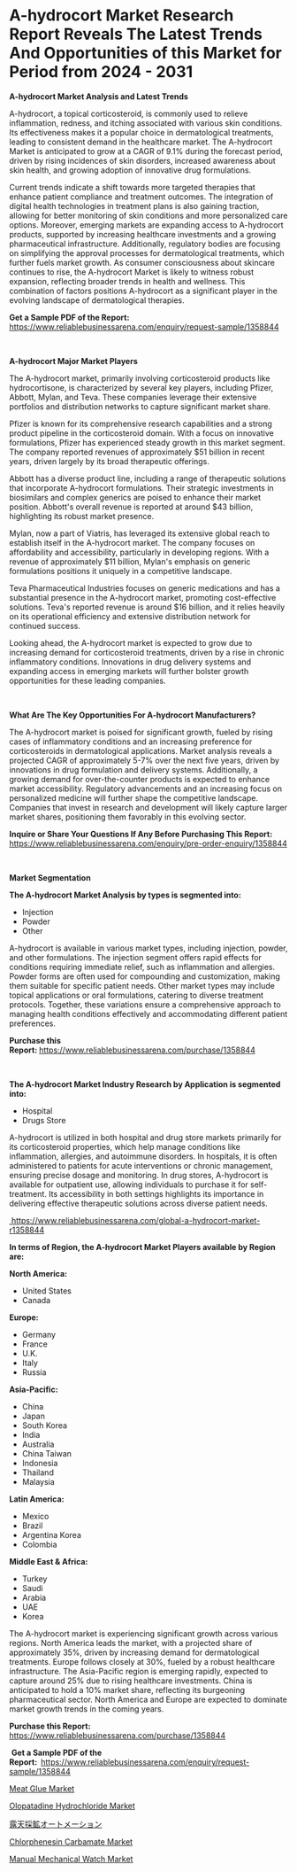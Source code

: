 <p><h1>A-hydrocort Market Research Report Reveals The Latest Trends And Opportunities of this Market for Period from 2024 - 2031</h1></p><p><strong>A-hydrocort Market Analysis and Latest Trends</strong></p>
<p><p>A-hydrocort, a topical corticosteroid, is commonly used to relieve inflammation, redness, and itching associated with various skin conditions. Its effectiveness makes it a popular choice in dermatological treatments, leading to consistent demand in the healthcare market. The A-hydrocort Market is anticipated to grow at a CAGR of 9.1% during the forecast period, driven by rising incidences of skin disorders, increased awareness about skin health, and growing adoption of innovative drug formulations.</p><p>Current trends indicate a shift towards more targeted therapies that enhance patient compliance and treatment outcomes. The integration of digital health technologies in treatment plans is also gaining traction, allowing for better monitoring of skin conditions and more personalized care options. Moreover, emerging markets are expanding access to A-hydrocort products, supported by increasing healthcare investments and a growing pharmaceutical infrastructure. Additionally, regulatory bodies are focusing on simplifying the approval processes for dermatological treatments, which further fuels market growth. As consumer consciousness about skincare continues to rise, the A-hydrocort Market is likely to witness robust expansion, reflecting broader trends in health and wellness. This combination of factors positions A-hydrocort as a significant player in the evolving landscape of dermatological therapies.</p></p>
<p><strong>Get a Sample PDF of the Report:&nbsp;</strong> <a href="https://www.reliablebusinessarena.com/enquiry/request-sample/1358844">https://www.reliablebusinessarena.com/enquiry/request-sample/1358844</a></p>
<p>&nbsp;</p>
<p><strong>A-hydrocort Major Market Players</strong></p>
<p><p>The A-hydrocort market, primarily involving corticosteroid products like hydrocortisone, is characterized by several key players, including Pfizer, Abbott, Mylan, and Teva. These companies leverage their extensive portfolios and distribution networks to capture significant market share.</p><p>Pfizer is known for its comprehensive research capabilities and a strong product pipeline in the corticosteroid domain. With a focus on innovative formulations, Pfizer has experienced steady growth in this market segment. The company reported revenues of approximately $51 billion in recent years, driven largely by its broad therapeutic offerings.</p><p>Abbott has a diverse product line, including a range of therapeutic solutions that incorporate A-hydrocort formulations. Their strategic investments in biosimilars and complex generics are poised to enhance their market position. Abbott's overall revenue is reported at around $43 billion, highlighting its robust market presence.</p><p>Mylan, now a part of Viatris, has leveraged its extensive global reach to establish itself in the A-hydrocort market. The company focuses on affordability and accessibility, particularly in developing regions. With a revenue of approximately $11 billion, Mylan's emphasis on generic formulations positions it uniquely in a competitive landscape.</p><p>Teva Pharmaceutical Industries focuses on generic medications and has a substantial presence in the A-hydrocort market, promoting cost-effective solutions. Teva's reported revenue is around $16 billion, and it relies heavily on its operational efficiency and extensive distribution network for continued success.</p><p>Looking ahead, the A-hydrocort market is expected to grow due to increasing demand for corticosteroid treatments, driven by a rise in chronic inflammatory conditions. Innovations in drug delivery systems and expanding access in emerging markets will further bolster growth opportunities for these leading companies.</p></p>
<p>&nbsp;</p>
<p><strong>What Are The Key Opportunities For A-hydrocort Manufacturers?</strong></p>
<p><p>The A-hydrocort market is poised for significant growth, fueled by rising cases of inflammatory conditions and an increasing preference for corticosteroids in dermatological applications. Market analysis reveals a projected CAGR of approximately 5-7% over the next five years, driven by innovations in drug formulation and delivery systems. Additionally, a growing demand for over-the-counter products is expected to enhance market accessibility. Regulatory advancements and an increasing focus on personalized medicine will further shape the competitive landscape. Companies that invest in research and development will likely capture larger market shares, positioning them favorably in this evolving sector.</p></p>
<p><strong>Inquire or Share Your Questions If Any Before Purchasing This Report:</strong> <a href="https://www.reliablebusinessarena.com/enquiry/pre-order-enquiry/1358844">https://www.reliablebusinessarena.com/enquiry/pre-order-enquiry/1358844</a></p>
<p>&nbsp;</p>
<p><strong>Market Segmentation</strong></p>
<p><strong>The A-hydrocort Market Analysis by types is segmented into:</strong></p>
<p><ul><li>Injection</li><li>Powder</li><li>Other</li></ul></p>
<p><p>A-hydrocort is available in various market types, including injection, powder, and other formulations. The injection segment offers rapid effects for conditions requiring immediate relief, such as inflammation and allergies. Powder forms are often used for compounding and customization, making them suitable for specific patient needs. Other market types may include topical applications or oral formulations, catering to diverse treatment protocols. Together, these variations ensure a comprehensive approach to managing health conditions effectively and accommodating different patient preferences.</p></p>
<p><strong>Purchase this Report:&nbsp;</strong><a href="https://www.reliablebusinessarena.com/purchase/1358844">https://www.reliablebusinessarena.com/purchase/1358844</a></p>
<p>&nbsp;</p>
<p><strong>The A-hydrocort Market Industry Research by Application is segmented into:</strong></p>
<p><ul><li>Hospital</li><li>Drugs Store</li></ul></p>
<p><p>A-hydrocort is utilized in both hospital and drug store markets primarily for its corticosteroid properties, which help manage conditions like inflammation, allergies, and autoimmune disorders. In hospitals, it is often administered to patients for acute interventions or chronic management, ensuring precise dosage and monitoring. In drug stores, A-hydrocort is available for outpatient use, allowing individuals to purchase it for self-treatment. Its accessibility in both settings highlights its importance in delivering effective therapeutic solutions across diverse patient needs.</p></p>
<p><a href="https://www.reliablebusinessarena.com/global-a-hydrocort-market-r1358844">&nbsp;https://www.reliablebusinessarena.com/global-a-hydrocort-market-r1358844</a></p>
<p><strong>In terms of Region, the A-hydrocort Market Players available by Region are:</strong></p>
<p>
    <p> <strong> North America: </strong>
        <ul>
            <li>United States</li>
            <li>Canada</li>
        </ul>
        </p> 
    <p> <strong> Europe: </strong>
        <ul>
            <li>Germany</li>
            <li>France</li>
            <li>U.K.</li>
            <li>Italy</li>
            <li>Russia</li>
        </ul>
        </p> 
    <p> <strong> Asia-Pacific: </strong>
        <ul>
            <li>China</li>
            <li>Japan</li>
            <li>South Korea</li>
            <li>India</li>
            <li>Australia</li>
            <li>China Taiwan</li>
            <li>Indonesia</li>
            <li>Thailand</li>
            <li>Malaysia</li>
        </ul>
        </p> 
    <p> <strong> Latin America: </strong>
        <ul>
            <li>Mexico</li>
            <li>Brazil</li>
            <li>Argentina Korea</li>
            <li>Colombia</li>
        </ul>
        </p> 
    <p> <strong> Middle East & Africa: </strong>
        <ul>
            <li>Turkey</li>
            <li>Saudi</li>
            <li>Arabia</li>
            <li>UAE</li>
            <li>Korea</li>
        </ul>
    </p>
    </p>
<p><p>The A-hydrocort market is experiencing significant growth across various regions. North America leads the market, with a projected share of approximately 35%, driven by increasing demand for dermatological treatments. Europe follows closely at 30%, fueled by a robust healthcare infrastructure. The Asia-Pacific region is emerging rapidly, expected to capture around 25% due to rising healthcare investments. China is anticipated to hold a 10% market share, reflecting its burgeoning pharmaceutical sector. North America and Europe are expected to dominate market growth trends in the coming years.</p></p>
<p><strong>Purchase this Report: </strong><a href="https://www.reliablebusinessarena.com/purchase/1358844">https://www.reliablebusinessarena.com/purchase/1358844</a></p>
<p>&nbsp;<strong>Get a Sample PDF of the Report:&nbsp;&nbsp;</strong><a href="https://www.reliablebusinessarena.com/enquiry/request-sample/1358844">https://www.reliablebusinessarena.com/enquiry/request-sample/1358844</a></p>
<p><strong></strong></p>
<p><p><a href="https://www.linkedin.com/pulse/global-meat-glue-market-focus-application-end-use-industry-x23oe?trackingId=2VCPcaWIRfuEIc9ke5I4LA%3D%3D">Meat Glue Market</a></p><p><a href="https://issuu.com/reportprime-2/docs/olopatadine-hydrochloride-market-si_fc2403a199bf1e">Olopatadine Hydrochloride Market</a></p><p><a href="https://medium.com/@janrona788520/surface-mining-automation-market-%E3%81%AE%E3%82%B0%E3%83%AD%E3%83%BC%E3%83%90%E3%83%AB%E5%B8%82%E5%A0%B4%E6%A6%82%E8%A6%81%E3%81%AF-%E4%B8%96%E7%95%8C%E3%81%8A%E3%82%88%E3%81%B3%E4%B8%BB%E8%A6%81%E5%B8%82%E5%A0%B4%E3%81%AB%E3%81%8A%E3%81%91%E3%82%8B%E6%A5%AD%E7%95%8C%E3%81%AB%E5%BD%B1%E9%9F%BF%E3%82%92%E4%B8%8E%E3%81%88%E3%82%8B%E4%B8%BB%E8%A6%81%E3%81%AA%E3%83%88%E3%83%AC%E3%83%B3%E3%83%89%E3%81%AB%E3%81%A4%E3%81%84%E3%81%A6-%E7%8B%AC%E8%87%AA%E3%81%AE%E8%A6%96%E7%82%B9%E3%82%92%E6%8F%90%E4%BE%9B%E3%81%97%E3%81%BE%E3%81%99-b746eb719906">露天採鉱オートメーション</a></p><p><a href="https://issuu.com/reportprime-2/docs/chlorphenesin-carbamate-market-size_79a789684e4f5c">Chlorphenesin Carbamate Market</a></p><p><a href="https://www.linkedin.com/pulse/manual-mechanical-watch-market-size-share-trends-analysis-report-xjwye?trackingId=uTgWsfdgTASNVyih%2BowpiQ%3D%3D">Manual Mechanical Watch Market</a></p></p>